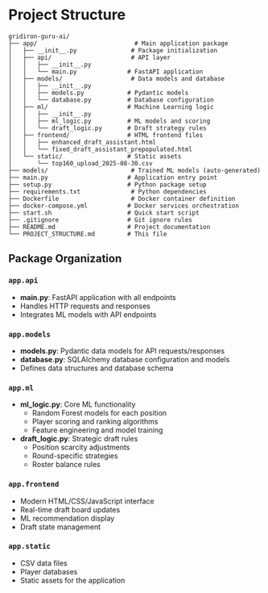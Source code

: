 # Project Structure

```
gridiron-guru-ai/
├── app/                           # Main application package
│   ├── __init__.py               # Package initialization
│   ├── api/                      # API layer
│   │   ├── __init__.py
│   │   └── main.py              # FastAPI application
│   ├── models/                   # Data models and database
│   │   ├── __init__.py
│   │   ├── models.py            # Pydantic models
│   │   └── database.py          # Database configuration
│   ├── ml/                      # Machine Learning logic
│   │   ├── __init__.py
│   │   ├── ml_logic.py          # ML models and scoring
│   │   └── draft_logic.py       # Draft strategy rules
│   ├── frontend/                # HTML frontend files
│   │   ├── enhanced_draft_assistant.html
│   │   └── fixed_draft_assistant_prepopulated.html
│   └── static/                  # Static assets
│       └── top160_upload_2025-08-30.csv
├── models/                       # Trained ML models (auto-generated)
├── main.py                      # Application entry point
├── setup.py                     # Python package setup
├── requirements.txt              # Python dependencies
├── Dockerfile                    # Docker container definition
├── docker-compose.yml           # Docker services orchestration
├── start.sh                     # Quick start script
├── .gitignore                   # Git ignore rules
├── README.md                    # Project documentation
└── PROJECT_STRUCTURE.md         # This file
```

## Package Organization

### `app.api`
- **main.py**: FastAPI application with all endpoints
- Handles HTTP requests and responses
- Integrates ML models with API endpoints

### `app.models`
- **models.py**: Pydantic data models for API requests/responses
- **database.py**: SQLAlchemy database configuration and models
- Defines data structures and database schema

### `app.ml`
- **ml_logic.py**: Core ML functionality
  - Random Forest models for each position
  - Player scoring and ranking algorithms
  - Feature engineering and model training
- **draft_logic.py**: Strategic draft rules
  - Position scarcity adjustments
  - Round-specific strategies
  - Roster balance rules

### `app.frontend`
- Modern HTML/CSS/JavaScript interface
- Real-time draft board updates
- ML recommendation display
- Draft state management

### `app.static`
- CSV data files
- Player databases
- Static assets for the application
